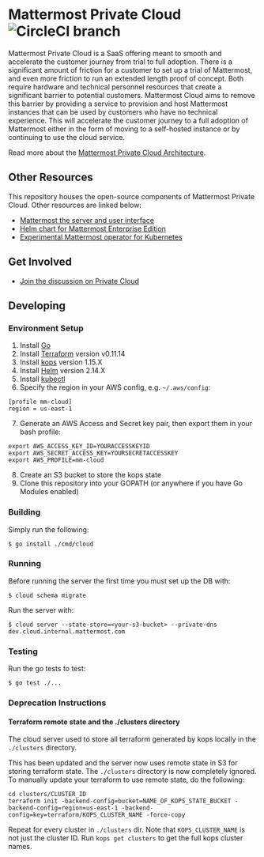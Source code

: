 # Mattermost Private Cloud ![CircleCI branch](https://img.shields.io/circleci/project/github/mattermost/mattermost-cloud/master.svg)

Mattermost Private Cloud is a SaaS offering meant to smooth and accelerate the customer journey from trial to full adoption. There is a significant amount of friction for a customer to set up a trial of Mattermost, and even more friction to run an extended length proof of concept. Both require hardware and technical personnel resources that create a significant barrier to potential customers. Mattermost Cloud aims to remove this barrier by providing a service to provision and host Mattermost instances that can be used by customers who have no technical experience. This will accelerate the customer journey to a full adoption of Mattermost either in the form of moving to a self-hosted instance or by continuing to use the cloud service.

Read more about the [Mattermost Private Cloud Architecture](https://docs.google.com/document/d/1DZRrJ4LymdNA-D130i44VICLKmTzwAZMTMjiYNYIfiM/edit#).

## Other Resources

This repository houses the open-source components of Mattermost Private Cloud. Other resources are linked below:

- [Mattermost the server and user interface](https://github.com/mattermost/mattermost-server)
- [Helm chart for Mattermost Enterprise Edition](https://github.com/mattermost/mattermost-kubernetes)
- [Experimental Mattermost operator for Kubernetes](https://github.com/mattermost/mattermost-operator)

## Get Involved

- [Join the discussion on Private Cloud](https://community.mattermost.com/core/channels/cloud)

## Developing

### Environment Setup

1. Install [Go](https://golang.org/doc/install)
2. Install [Terraform](https://learn.hashicorp.com/terraform/getting-started/install.html) version v0.11.14
3. Install [kops](https://github.com/kubernetes/kops/blob/master/docs/install.md) version 1.15.X
4. Install [Helm](https://helm.sh/docs/using_helm/) version 2.14.X
5. Install [kubectl](https://kubernetes.io/docs/tasks/tools/install-kubectl/)
6. Specify the region in your AWS config, e.g. `~/.aws/config`:
```
[profile mm-cloud]
region = us-east-1
```
7. Generate an AWS Access and Secret key pair, then export them in your bash profile:
  ```
  export AWS_ACCESS_KEY_ID=YOURACCESSKEYID
  export AWS_SECRET_ACCESS_KEY=YOURSECRETACCESSKEY
  export AWS_PROFILE=mm-cloud
  ```
8. Create an S3 bucket to store the kops state
9. Clone this repository into your GOPATH (or anywhere if you have Go Modules enabled)

### Building

Simply run the following:

```
$ go install ./cmd/cloud
```

### Running

Before running the server the first time you must set up the DB with:

```
$ cloud schema migrate
```

Run the server with:

```
$ cloud server --state-store=<your-s3-bucket> --private-dns dev.cloud.internal.mattermost.com
```

### Testing

Run the go tests to test:

```
$ go test ./...
```

### Deprecation Instructions

#### Terraform remote state and the ./clusters directory

The cloud server used to store all terraform generated by kops locally in the `./clusters` directory.

This has been updated and the server now uses remote state in S3 for storing terraform state. The `./clusters` directory is now completely ignored. To manually update your terraform to use remote state, do the following:

```
cd clusters/CLUSTER_ID
terraform init -backend-config=bucket=NAME_OF_KOPS_STATE_BUCKET -backend-config=region=us-east-1 -backend-config=key=terraform/KOPS_CLUSTER_NAME -force-copy
```

Repeat for every cluster in `./clusters` dir.
Note that `KOPS_CLUSTER_NAME` is not just the cluster ID. Run `kops get clusters` to get the full kops cluster names.
